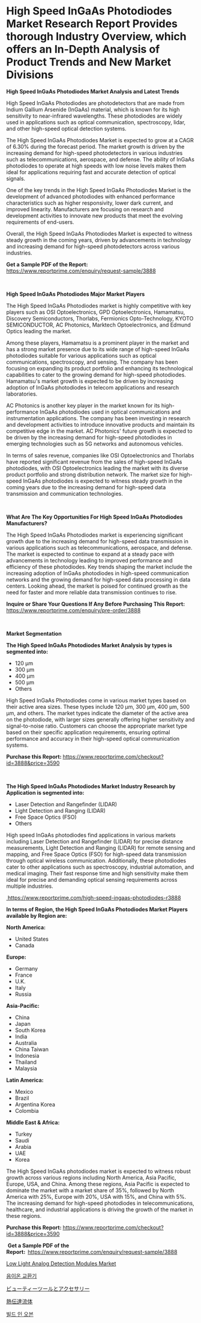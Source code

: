<p><h1>High Speed InGaAs Photodiodes Market Research Report Provides thorough Industry Overview, which offers an In-Depth Analysis of Product Trends and New Market Divisions</h1></p><p><strong>High Speed InGaAs Photodiodes Market Analysis and Latest Trends</strong></p>
<p><p>High Speed InGaAs Photodiodes are photodetectors that are made from Indium Gallium Arsenide (InGaAs) material, which is known for its high sensitivity to near-infrared wavelengths. These photodiodes are widely used in applications such as optical communication, spectroscopy, lidar, and other high-speed optical detection systems.</p><p>The High Speed InGaAs Photodiodes Market is expected to grow at a CAGR of 6.30% during the forecast period. The market growth is driven by the increasing demand for high-speed photodetectors in various industries such as telecommunications, aerospace, and defense. The ability of InGaAs photodiodes to operate at high speeds with low noise levels makes them ideal for applications requiring fast and accurate detection of optical signals.</p><p>One of the key trends in the High Speed InGaAs Photodiodes Market is the development of advanced photodiodes with enhanced performance characteristics such as higher responsivity, lower dark current, and improved linearity. Manufacturers are focusing on research and development activities to innovate new products that meet the evolving requirements of end-users.</p><p>Overall, the High Speed InGaAs Photodiodes Market is expected to witness steady growth in the coming years, driven by advancements in technology and increasing demand for high-speed photodetectors across various industries.</p></p>
<p><strong>Get a Sample PDF of the Report:&nbsp;</strong> <a href="https://www.reportprime.com/enquiry/request-sample/3888">https://www.reportprime.com/enquiry/request-sample/3888</a></p>
<p>&nbsp;</p>
<p><strong>High Speed InGaAs Photodiodes Major Market Players</strong></p>
<p><p>The High Speed InGaAs Photodiodes market is highly competitive with key players such as OSI Optoelectronics, GPD Optoelectronics, Hamamatsu, Discovery Semiconductors, Thorlabs, Fermionics Opto-Technology, KYOTO SEMICONDUCTOR, AC Photonics, Marktech Optoelectronics, and Edmund Optics leading the market.</p><p>Among these players, Hamamatsu is a prominent player in the market and has a strong market presence due to its wide range of high-speed InGaAs photodiodes suitable for various applications such as optical communications, spectroscopy, and sensing. The company has been focusing on expanding its product portfolio and enhancing its technological capabilities to cater to the growing demand for high-speed photodiodes. Hamamatsu's market growth is expected to be driven by increasing adoption of InGaAs photodiodes in telecom applications and research laboratories.</p><p>AC Photonics is another key player in the market known for its high-performance InGaAs photodiodes used in optical communications and instrumentation applications. The company has been investing in research and development activities to introduce innovative products and maintain its competitive edge in the market. AC Photonics' future growth is expected to be driven by the increasing demand for high-speed photodiodes in emerging technologies such as 5G networks and autonomous vehicles.</p><p>In terms of sales revenue, companies like OSI Optoelectronics and Thorlabs have reported significant revenue from the sales of high-speed InGaAs photodiodes, with OSI Optoelectronics leading the market with its diverse product portfolio and strong distribution network. The market size for high-speed InGaAs photodiodes is expected to witness steady growth in the coming years due to the increasing demand for high-speed data transmission and communication technologies.</p></p>
<p>&nbsp;</p>
<p><strong>What Are The Key Opportunities For High Speed InGaAs Photodiodes Manufacturers?</strong></p>
<p><p>The High Speed InGaAs Photodiodes market is experiencing significant growth due to the increasing demand for high-speed data transmission in various applications such as telecommunications, aerospace, and defense. The market is expected to continue to expand at a steady pace with advancements in technology leading to improved performance and efficiency of these photodiodes. Key trends shaping the market include the increasing adoption of InGaAs photodiodes in high-speed communication networks and the growing demand for high-speed data processing in data centers. Looking ahead, the market is poised for continued growth as the need for faster and more reliable data transmission continues to rise.</p></p>
<p><strong>Inquire or Share Your Questions If Any Before Purchasing This Report:</strong> <a href="https://www.reportprime.com/enquiry/pre-order/3888">https://www.reportprime.com/enquiry/pre-order/3888</a></p>
<p>&nbsp;</p>
<p><strong>Market Segmentation</strong></p>
<p><strong>The High Speed InGaAs Photodiodes Market Analysis by types is segmented into:</strong></p>
<p><ul><li>120 µm</li><li>300 µm</li><li>400 µm</li><li>500 µm</li><li>Others</li></ul></p>
<p><p>High Speed InGaAs Photodiodes come in various market types based on their active area sizes. These types include 120 µm, 300 µm, 400 µm, 500 µm, and others. The market types indicate the diameter of the active area on the photodiode, with larger sizes generally offering higher sensitivity and signal-to-noise ratio. Customers can choose the appropriate market type based on their specific application requirements, ensuring optimal performance and accuracy in their high-speed optical communication systems.</p></p>
<p><strong>Purchase this Report:&nbsp;</strong><a href="https://www.reportprime.com/checkout?id=3888&price=3590">https://www.reportprime.com/checkout?id=3888&price=3590</a></p>
<p>&nbsp;</p>
<p><strong>The High Speed InGaAs Photodiodes Market Industry Research by Application is segmented into:</strong></p>
<p><ul><li>Laser Detection and Rangefinder (LIDAR)</li><li>Light Detection and Ranging (LIDAR)</li><li>Free Space Optics (FSO)</li><li>Others</li></ul></p>
<p><p>High speed InGaAs photodiodes find applications in various markets including Laser Detection and Rangefinder (LIDAR) for precise distance measurements, Light Detection and Ranging (LIDAR) for remote sensing and mapping, and Free Space Optics (FSO) for high-speed data transmission through optical wireless communication. Additionally, these photodiodes cater to other applications such as spectroscopy, industrial automation, and medical imaging. Their fast response time and high sensitivity make them ideal for precise and demanding optical sensing requirements across multiple industries.</p></p>
<p><a href="https://www.reportprime.com/high-speed-ingaas-photodiodes-r3888">&nbsp;https://www.reportprime.com/high-speed-ingaas-photodiodes-r3888</a></p>
<p><strong>In terms of Region, the High Speed InGaAs Photodiodes Market Players available by Region are:</strong></p>
<p>
    <p> <strong> North America: </strong>
        <ul>
            <li>United States</li>
            <li>Canada</li>
        </ul>
        </p> 
    <p> <strong> Europe: </strong>
        <ul>
            <li>Germany</li>
            <li>France</li>
            <li>U.K.</li>
            <li>Italy</li>
            <li>Russia</li>
        </ul>
        </p> 
    <p> <strong> Asia-Pacific: </strong>
        <ul>
            <li>China</li>
            <li>Japan</li>
            <li>South Korea</li>
            <li>India</li>
            <li>Australia</li>
            <li>China Taiwan</li>
            <li>Indonesia</li>
            <li>Thailand</li>
            <li>Malaysia</li>
        </ul>
        </p> 
    <p> <strong> Latin America: </strong>
        <ul>
            <li>Mexico</li>
            <li>Brazil</li>
            <li>Argentina Korea</li>
            <li>Colombia</li>
        </ul>
        </p> 
    <p> <strong> Middle East & Africa: </strong>
        <ul>
            <li>Turkey</li>
            <li>Saudi</li>
            <li>Arabia</li>
            <li>UAE</li>
            <li>Korea</li>
        </ul>
    </p>
    </p>
<p><p>The High Speed InGaAs photodiodes market is expected to witness robust growth across various regions including North America, Asia Pacific, Europe, USA, and China. Among these regions, Asia Pacific is expected to dominate the market with a market share of 35%, followed by North America with 25%, Europe with 20%, USA with 15%, and China with 5%. The increasing demand for high-speed photodiodes in telecommunications, healthcare, and industrial applications is driving the growth of the market in these regions.</p></p>
<p><strong>Purchase this Report: </strong><a href="https://www.reportprime.com/checkout?id=3888&price=3590">https://www.reportprime.com/checkout?id=3888&price=3590</a></p>
<p>&nbsp;<strong>Get a Sample PDF of the Report:&nbsp;&nbsp;</strong><a href="https://www.reportprime.com/enquiry/request-sample/3888">https://www.reportprime.com/enquiry/request-sample/3888</a></p>
<p><strong></strong></p>
<p><p><a href="https://github.com/singletonthaxterkelliehr2df/Market-Research-Report-List-2/blob/main/low-light-analog-detection-modules-market.md">Low Light Analog Detection Modules Market</a></p><p><a href="https://medium.com/@cierrahayes645/%EC%95%84%EC%9D%B4%EC%98%A4%EB%8B%8C-%EA%B5%90%ED%99%98%EA%B8%B0-%EC%8B%9C%EC%9E%A5-%EC%A0%90%EC%9C%A0%EC%9C%A8-%EB%B3%80%ED%99%94-%EB%B0%8F-%EC%8B%9C%EC%9E%A5-%EC%84%B1%EC%9E%A5-%EB%8F%99%ED%96%A5-2024%EB%85%84-2031%EB%85%84-11c9897119fa">음이온 교환기</a></p><p><a href="https://github.com/VernieBarton2023/Market-Research-Report-List-1/blob/main/630696373262.md">ビューティーツールとアクセサリー</a></p><p><a href="https://medium.com/@josephmiller1959/%E7%86%B1%E4%BC%9D%E5%B0%8E%E6%B5%81%E4%BD%93%E5%B8%82%E5%A0%B4%E3%81%AE%E6%B4%9E%E5%AF%9F-%E5%B8%82%E5%A0%B4%E5%8B%95%E5%90%91-%E6%88%90%E9%95%B7-2024%E5%B9%B4%E3%81%8B%E3%82%892031%E5%B9%B4%E3%81%BE%E3%81%A7%E3%81%AE%E4%BA%88%E6%B8%AC-e46d44f92fca">熱伝達流体</a></p><p><a href="https://medium.com/@emmettsaynford43546/%EC%98%A4%EB%B8%90-%EC%8B%9C%EC%9E%A5-%EA%B7%9C%EB%AA%A8-%EB%B0%8F-%EC%8B%9C%EC%9E%A5-%EB%8F%99%ED%96%A5-%EC%99%84%EC%A0%84%ED%95%9C-%EC%82%B0%EC%97%85-%EA%B0%9C%EC%9A%94-2024%EB%85%84%EB%B6%80%ED%84%B0-2031%EB%85%84%EA%B9%8C%EC%A7%80-dd185271afce">빌드 인 오븐</a></p></p>